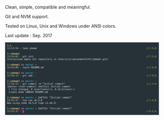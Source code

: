 Clean, simple, compatible and meaningful.

Git and NVM support.

Tested on Linux, Unix and Windows under ANSI colors.

Last update : Sep. 2017

![Screenshot](https://raw.githubusercontent.com/julienvanderkluft/ykmam-zsh-theme/master/screenshot.png)